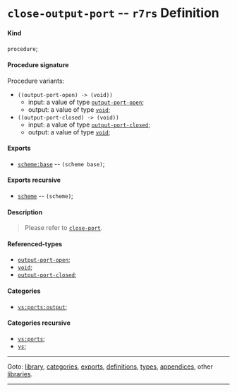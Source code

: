 

<a id='definition__r7rs__close-output-port'></a>

# `close-output-port` -- `r7rs` Definition


<a id='definition__r7rs__close-output-port__kind'></a>

#### Kind

`procedure`;


<a id='definition__r7rs__close-output-port__procedure-signature'></a>

#### Procedure signature

Procedure variants:
 * `((output-port-open) -> (void))`
   * input: a value of type [`output-port-open`](../../r7rs/types/output-port-open.md#type__r7rs__output-port-open);
   * output: a value of type [`void`](../../r7rs/types/void.md#type__r7rs__void);
 * `((output-port-closed) -> (void))`
   * input: a value of type [`output-port-closed`](../../r7rs/types/output-port-closed.md#type__r7rs__output-port-closed);
   * output: a value of type [`void`](../../r7rs/types/void.md#type__r7rs__void);


<a id='definition__r7rs__close-output-port__exports'></a>

#### Exports

 * [`scheme:base`](../../r7rs/exports/scheme_3a_base.md#export__r7rs__scheme_3a_base) -- `(scheme base)`;


<a id='definition__r7rs__close-output-port__exports-recursive'></a>

#### Exports recursive

 * [`scheme`](../../r7rs/exports/scheme.md#export__r7rs__scheme) -- `(scheme)`;


<a id='definition__r7rs__close-output-port__description'></a>

#### Description

> Please refer to [`close-port`](../../r7rs/definitions/close-port.md#definition__r7rs__close-port).


<a id='definition__r7rs__close-output-port__referenced-types'></a>

#### Referenced-types

 * [`output-port-open`](../../r7rs/types/output-port-open.md#type__r7rs__output-port-open);
 * [`void`](../../r7rs/types/void.md#type__r7rs__void);
 * [`output-port-closed`](../../r7rs/types/output-port-closed.md#type__r7rs__output-port-closed);


<a id='definition__r7rs__close-output-port__categories'></a>

#### Categories

 * [`vs:ports:output`](../../vonuvoli/categories/vs_3a_ports_3a_output.md#category__vonuvoli__vs_3a_ports_3a_output);


<a id='definition__r7rs__close-output-port__categories-recursive'></a>

#### Categories recursive

 * [`vs:ports`](../../vonuvoli/categories/vs_3a_ports.md#category__vonuvoli__vs_3a_ports);
 * [`vs`](../../vonuvoli/categories/vs.md#category__vonuvoli__vs);

----

Goto: [library](../../r7rs/_index.md#library__r7rs), [categories](../../r7rs/categories/_index.md#toc__r7rs__categories), [exports](../../r7rs/exports/_index.md#toc__r7rs__exports), [definitions](../../r7rs/definitions/_index.md#toc__r7rs__definitions), [types](../../r7rs/types/_index.md#toc__r7rs__types), [appendices](../../r7rs/appendices/_index.md#toc__r7rs__appendices), other [libraries](../../_libraries.md#toc__libraries).

----

